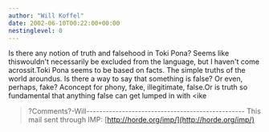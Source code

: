 ```yaml
---
author: "Will Koffel"
date: 2002-06-10T00:22:00+00:00
nestinglevel: 0
---
```

Is there any notion of truth and falsehood in Toki Pona? Seems like thiswouldn't necessarily be excluded from the language, but I haven't come acrossit.Toki Pona seems to be based on facts. The simple truths of the world aroundus. Is there a way to say that something is false? Or even, perhaps, fake? Aconcept for phony, fake, illegitimate, false.Or is truth so fundamental that anything false can get lumped in with <ike
>?Comments?-Will-------------------------------------------------
This mail sent through IMP: [http://horde.org/imp/](http://horde.org/imp/)